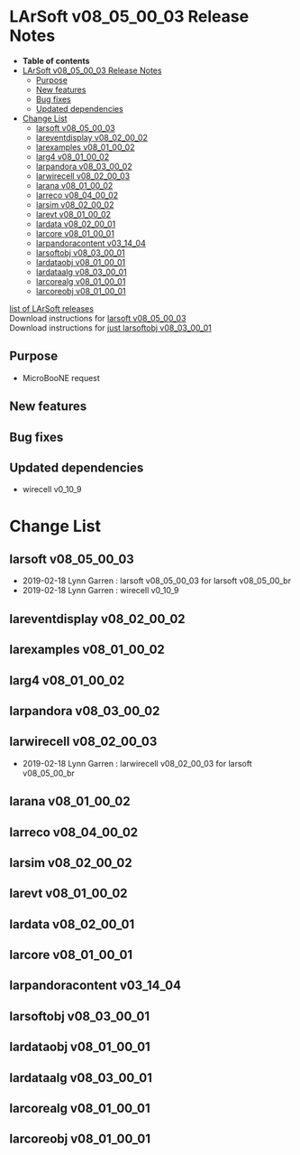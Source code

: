 LArSoft v08\_05\_00\_03 Release Notes
=============================================================================

-   **Table of contents**
-   [LArSoft v08\_05\_00\_03 Release Notes](#LArSoft-v08_05_00_03-Release-Notes)
    -   [Purpose](#Purpose)
    -   [New features](#New-features)
    -   [Bug fixes](#Bug-fixes)
    -   [Updated dependencies](#Updated-dependencies)
-   [Change List](#Change-List)
    -   [larsoft v08\_05\_00\_03](#larsoft-v08_05_00_03)
    -   [lareventdisplay v08\_02\_00\_02](#lareventdisplay-v08_02_00_02)
    -   [larexamples v08\_01\_00\_02](#larexamples-v08_01_00_02)
    -   [larg4 v08\_01\_00\_02](#larg4-v08_01_00_02)
    -   [larpandora v08\_03\_00\_02](#larpandora-v08_03_00_02)
    -   [larwirecell v08\_02\_00\_03](#larwirecell-v08_02_00_03)
    -   [larana v08\_01\_00\_02](#larana-v08_01_00_02)
    -   [larreco v08\_04\_00\_02](#larreco-v08_04_00_02)
    -   [larsim v08\_02\_00\_02](#larsim-v08_02_00_02)
    -   [larevt v08\_01\_00\_02](#larevt-v08_01_00_02)
    -   [lardata v08\_02\_00\_01](#lardata-v08_02_00_01)
    -   [larcore v08\_01\_00\_01](#larcore-v08_01_00_01)
    -   [larpandoracontent v03\_14\_04](#larpandoracontent-v03_14_04)
    -   [larsoftobj v08\_03\_00\_01](#larsoftobj-v08_03_00_01)
    -   [lardataobj v08\_01\_00\_01](#lardataobj-v08_01_00_01)
    -   [lardataalg v08\_03\_00\_01](#lardataalg-v08_03_00_01)
    -   [larcorealg v08\_01\_00\_01](#larcorealg-v08_01_00_01)
    -   [larcoreobj v08\_01\_00\_01](#larcoreobj-v08_01_00_01)

[list of LArSoft releases](LArSoft_release_list)\
Download instructions for [larsoft v08\_05\_00\_03](http://scisoft.fnal.gov/scisoft/bundles/larsoft/v08_05_00_03/larsoft-v08_05_00_03.html)\
Download instructions for [just larsoftobj v08\_03\_00\_01](http://scisoft.fnal.gov/scisoft/bundles/larsoftobj/v08_03_00_01/larsoftobj-v08_03_00_01.html)

Purpose
--------------------

-   MicroBooNE request

New features
------------------------------

Bug fixes
------------------------

Updated dependencies
----------------------------------------------

-   wirecell v0\_10\_9

Change List
============================

larsoft v08\_05\_00\_03
-------------------------------------------------

-   2019-02-18 Lynn Garren : larsoft v08\_05\_00\_03 for larsoft v08\_05\_00\_br
-   2019-02-18 Lynn Garren : wirecell v0\_10\_9

lareventdisplay v08\_02\_00\_02
-----------------------------------------------------------------

larexamples v08\_01\_00\_02
---------------------------------------------------------

larg4 v08\_01\_00\_02
---------------------------------------------

larpandora v08\_03\_00\_02
-------------------------------------------------------

larwirecell v08\_02\_00\_03
---------------------------------------------------------

-   2019-02-18 Lynn Garren : larwirecell v08\_02\_00\_03 for larsoft v08\_05\_00\_br

larana v08\_01\_00\_02
-----------------------------------------------

larreco v08\_04\_00\_02
-------------------------------------------------

larsim v08\_02\_00\_02
-----------------------------------------------

larevt v08\_01\_00\_02
-----------------------------------------------

lardata v08\_02\_00\_01
-------------------------------------------------

larcore v08\_01\_00\_01
-------------------------------------------------

larpandoracontent v03\_14\_04
--------------------------------------------------------------

larsoftobj v08\_03\_00\_01
-------------------------------------------------------

lardataobj v08\_01\_00\_01
-------------------------------------------------------

lardataalg v08\_03\_00\_01
-------------------------------------------------------

larcorealg v08\_01\_00\_01
-------------------------------------------------------

larcoreobj v08\_01\_00\_01
-------------------------------------------------------

